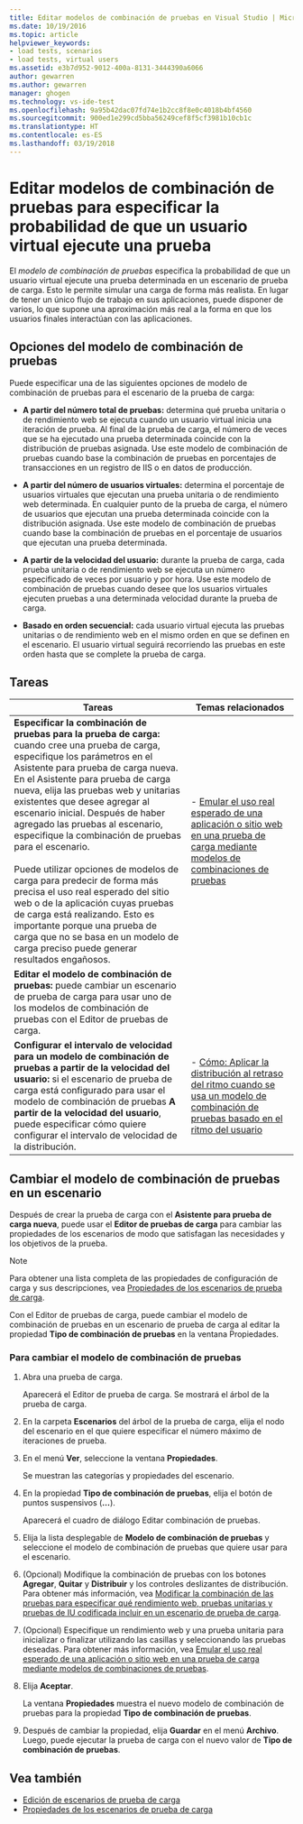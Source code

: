 ```yaml
---
title: Editar modelos de combinación de pruebas en Visual Studio | Microsoft Docs
ms.date: 10/19/2016
ms.topic: article
helpviewer_keywords:
- load tests, scenarios
- load tests, virtual users
ms.assetid: e3b7d952-9012-400a-8131-3444390a6066
author: gewarren
ms.author: gewarren
manager: ghogen
ms.technology: vs-ide-test
ms.openlocfilehash: 9a95b42dac07fd74e1b2cc8f8e0c4018b4bf4560
ms.sourcegitcommit: 900ed1e299cd5bba56249cef8f5cf3981b10cb1c
ms.translationtype: HT
ms.contentlocale: es-ES
ms.lasthandoff: 03/19/2018
---
```

# <a name="edit-text-mix-models-to-specify-the-probability-of-a-virtual-user-running-a-test"></a>Editar modelos de combinación de pruebas para especificar la probabilidad de que un usuario virtual ejecute una prueba

El *modelo de combinación de pruebas* especifica la probabilidad de que un usuario virtual ejecute una prueba determinada en un escenario de prueba de carga. Esto le permite simular una carga de forma más realista. En lugar de tener un único flujo de trabajo en sus aplicaciones, puede disponer de varios, lo que supone una aproximación más real a la forma en que los usuarios finales interactúan con las aplicaciones.

## <a name="test-mix-model-options"></a>Opciones del modelo de combinación de pruebas
 Puede especificar una de las siguientes opciones de modelo de combinación de pruebas para el escenario de la prueba de carga:

-   **A partir del número total de pruebas:** determina qué prueba unitaria o de rendimiento web se ejecuta cuando un usuario virtual inicia una iteración de prueba. Al final de la prueba de carga, el número de veces que se ha ejecutado una prueba determinada coincide con la distribución de pruebas asignada. Use este modelo de combinación de pruebas cuando base la combinación de pruebas en porcentajes de transacciones en un registro de IIS o en datos de producción.

-   **A partir del número de usuarios virtuales:** determina el porcentaje de usuarios virtuales que ejecutan una prueba unitaria o de rendimiento web determinada. En cualquier punto de la prueba de carga, el número de usuarios que ejecutan una prueba determinada coincide con la distribución asignada. Use este modelo de combinación de pruebas cuando base la combinación de pruebas en el porcentaje de usuarios que ejecutan una prueba determinada.

-   **A partir de la velocidad del usuario:** durante la prueba de carga, cada prueba unitaria o de rendimiento web se ejecuta un número especificado de veces por usuario y por hora. Use este modelo de combinación de pruebas cuando desee que los usuarios virtuales ejecuten pruebas a una determinada velocidad durante la prueba de carga.

-   **Basado en orden secuencial:** cada usuario virtual ejecuta las pruebas unitarias o de rendimiento web en el mismo orden en que se definen en el escenario. El usuario virtual seguirá recorriendo las pruebas en este orden hasta que se complete la prueba de carga.

## <a name="tasks"></a>Tareas

|Tareas|Temas relacionados|
|-----------|-----------------------|
|**Especificar la combinación de pruebas para la prueba de carga:** cuando cree una prueba de carga, especifique los parámetros en el Asistente para prueba de carga nueva. En el Asistente para prueba de carga nueva, elija las pruebas web y unitarias existentes que desee agregar al escenario inicial. Después de haber agregado las pruebas al escenario, especifique la combinación de pruebas para el escenario.<br /><br /> Puede utilizar opciones de modelos de carga para predecir de forma más precisa el uso real esperado del sitio web o de la aplicación cuyas pruebas de carga está realizando. Esto es importante porque una prueba de carga que no se basa en un modelo de carga preciso puede generar resultados engañosos.|-   [Emular el uso real esperado de una aplicación o sitio web en una prueba de carga mediante modelos de combinaciones de pruebas](../test/emulate-real-world-usage-of-a-web-site-in-a-load-test-using-test-mix-models.md)|
|**Editar el modelo de combinación de pruebas:** puede cambiar un escenario de prueba de carga para usar uno de los modelos de combinación de pruebas con el Editor de pruebas de carga.||
|**Configurar el intervalo de velocidad para un modelo de combinación de pruebas a partir de la velocidad del usuario:** si el escenario de prueba de carga está configurado para usar el modelo de combinación de pruebas **A partir de la velocidad del usuario**, puede especificar cómo quiere configurar el intervalo de velocidad de la distribución.|-   [Cómo: Aplicar la distribución al retraso del ritmo cuando se usa un modelo de combinación de pruebas basado en el ritmo del usuario](../test/how-to-apply-distribution-to-pacing-delay-when-using-a-user-pace-test-mix-model.md)|

## <a name="change-the-test-mix-model-in-a-scenario"></a>Cambiar el modelo de combinación de pruebas en un escenario

Después de crear la prueba de carga con el **Asistente para prueba de carga nueva**, puede usar el **Editor de pruebas de carga** para cambiar las propiedades de los escenarios de modo que satisfagan las necesidades y los objetivos de la prueba.

> [!NOTE]
> Para obtener una lista completa de las propiedades de configuración de carga y sus descripciones, vea [Propiedades de los escenarios de prueba de carga](../test/load-test-scenario-properties.md).

Con el Editor de pruebas de carga, puede cambiar el modelo de combinación de pruebas en un escenario de prueba de carga al editar la propiedad **Tipo de combinación de pruebas** en la ventana Propiedades.

### <a name="to-change-the-test-mix-model"></a>Para cambiar el modelo de combinación de pruebas

1.  Abra una prueba de carga.

     Aparecerá el Editor de prueba de carga. Se mostrará el árbol de la prueba de carga.

2.  En la carpeta **Escenarios** del árbol de la prueba de carga, elija el nodo del escenario en el que quiere especificar el número máximo de iteraciones de prueba.

3.  En el menú **Ver**, seleccione la ventana **Propiedades**.

     Se muestran las categorías y propiedades del escenario.

4.  En la propiedad **Tipo de combinación de pruebas**, elija el botón de puntos suspensivos (**…**).

     Aparecerá el cuadro de diálogo Editar combinación de pruebas.

5.  Elija la lista desplegable de **Modelo de combinación de pruebas** y seleccione el modelo de combinación de pruebas que quiere usar para el escenario.

6.  (Opcional) Modifique la combinación de pruebas con los botones **Agregar**, **Quitar** y **Distribuir** y los controles deslizantes de distribución. Para obtener más información, vea [Modificar la combinación de las pruebas para especificar qué rendimiento web, pruebas unitarias y pruebas de IU codificada incluir en un escenario de prueba de carga](../test/edit-the-test-mix-to-specify-which-web-browsers-types-in-a-load-test-scenario.md).

7.  (Opcional) Especifique un rendimiento web y una prueba unitaria para inicializar o finalizar utilizando las casillas y seleccionando las pruebas deseadas. Para obtener más información, vea [Emular el uso real esperado de una aplicación o sitio web en una prueba de carga mediante modelos de combinaciones de pruebas](../test/emulate-real-world-usage-of-a-web-site-in-a-load-test-using-test-mix-models.md).

8.  Elija **Aceptar**.

     La ventana **Propiedades** muestra el nuevo modelo de combinación de pruebas para la propiedad **Tipo de combinación de pruebas**.

9. Después de cambiar la propiedad, elija **Guardar** en el menú **Archivo**. Luego, puede ejecutar la prueba de carga con el nuevo valor de **Tipo de combinación de pruebas**.

## <a name="see-also"></a>Vea también

- [Edición de escenarios de prueba de carga](../test/edit-load-test-scenarios.md)
- [Propiedades de los escenarios de prueba de carga](../test/load-test-scenario-properties.md)